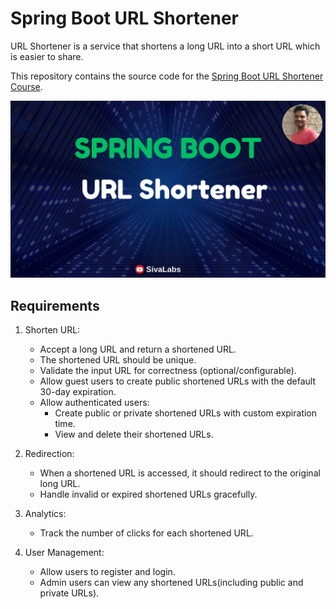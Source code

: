 # Spring Boot URL Shortener
URL Shortener is a service that shortens a long URL into a short URL which is easier to share.

This repository contains the source code for the [Spring Boot URL Shortener Course](https://www.youtube.com/playlist?list=PLuNxlOYbv61gfJv1uTOFKAWig98e7fk_m).

![Spring Boot URL Shortener course](springboot-url-shortener.png)


## Requirements
1. Shorten URL:
    * Accept a long URL and return a shortened URL.
    * The shortened URL should be unique.
    * Validate the input URL for correctness (optional/configurable).
    * Allow guest users to create public shortened URLs with the default 30-day expiration.
    * Allow authenticated users:
        * Create public or private shortened URLs with custom expiration time.
        * View and delete their shortened URLs.

2. Redirection:
    * When a shortened URL is accessed, it should redirect to the original long URL.
    * Handle invalid or expired shortened URLs gracefully.

3. Analytics:
    * Track the number of clicks for each shortened URL.

4. User Management:
    * Allow users to register and login.
    * Admin users can view any shortened URLs(including public and private URLs).

